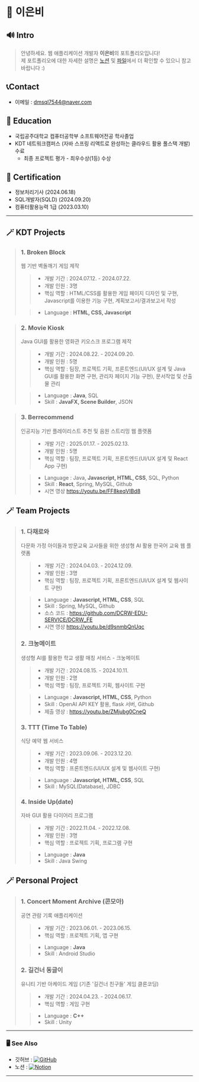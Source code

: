 # 📒 이은비
## 🔊 Intro
> 안녕하세요. 웹 애플리케이션 개발자 **이은비**의 포트폴리오입니다!  
> 제 포트폴리오에 대한 자세한 설명은 <a href='https://tranquil-phalange-0f4.notion.site/Portfolio-37ccd5d0a6c34220b9f5f05bb88ead90'>노션</a> 및 <a href='https://github.com/0and4/Portpolio/blob/main/%EC%9D%B4%EC%9D%80%EB%B9%84_%ED%94%84%EB%A1%9C%EC%A0%9D%ED%8A%B8_%ED%8F%AC%ED%8A%B8%ED%8F%B4%EB%A6%AC%EC%98%A4.pdf'>파일</a>에서 더 확인할 수 있으니 참고바랍니다 :)

## 📞Contact
- 이메일 : dmsql7544@naver.com

## 🏫 Education
* 국립공주대학교 컴퓨터공학부 소프트웨어전공 학사졸업
* KDT 네트워크캠퍼스 (자바 스프링 리액트로 완성하는 클라우드 활용 풀스택 개발) 수료
  * 최종 프로젝트 평가 - 최우수상(1등) 수상

## 📝 Certification
- 정보처리기사 (2024.06.18)
- SQL개발자(SQLD) (2024.09.20)
- 컴퓨터활용능력 1급 (2023.03.10)
---
## 🪄 KDT Projects
> ### 1. Broken Block
> 웹 기반 벽돌깨기 게임 제작
>  > - 개발 기간 : 2024.07.12. - 2024.07.22.
>  > - 개발 인원 : 3명
>  > - 핵심 역할 : HTML/CSS를 활용한 게임 페이지 디자인 및 구현, Javascript를 이용한 기능 구현, 계획보고서/결과보고서 작성
> 
>  > - Language : **HTML, CSS, Javascript**

> ### 2. Movie Kiosk
> Java GUI를 활용한 영화관 키오스크 프로그램 제작
>  > - 개발 기간 : 2024.08.22. - 2024.09.20.
>  > - 개발 인원 : 5명
>  > - 핵심 역할 : 팀장, 프로젝트 기획, 프론트엔드(UI/UX 설계 및 Java GUI를 활용한 화면 구현, 관리자 페이지 기능 구현), 문서작업 및 산출물 관리
> 
>  > - Language : **Java**, SQL
>  > - Skill : **JavaFX, Scene Builder**, JSON

> ### 3. Berrecommend
> 인공지능 기반 플레이리스트 추천 및 음원 스트리밍 웹 플랫폼
>  > - 개발 기간 : 2025.01.17. - 2025.02.13.
>  > - 개발 인원 : 5명
>  > - 핵심 역할 : 팀장, 프로젝트 기획, 프론트엔드(UI/UX 설계 및 React App 구현)
> 
>  > - Language : Java, **Javascript, HTML, CSS**, SQL, Python
>  > - Skill : **React**, Spring, MySQL, Github
>  > - 시연 영상 https://youtu.be/FF8keqVIBd8

## 🪄 Team Projects
> ### 1. 다채로와
> 다문화 가정 아이들과 방문교육 교사들을 위한 생성형 AI 활용 한국어 교육 웹 플랫폼
>  > - 개발 기간 : 2024.04.03. - 2024.12.09.
>  > - 개발 인원 : 3명
>  > - 핵심 역할 : 팀장, 프로젝트 기획, 프론트엔드(UI/UX 설계 및 웹사이트 구현)
> 
>  > - Language : **Javascript, HTML, CSS**, SQL
>  > - Skill : Spring, MySQL, Github
>  > - 소스 코드 : https://github.com/DCRW-EDU-SERVICE/DCRW_FE
>  > - 시연 영상 https://youtu.be/d9snmbQnUqc
>  
> ### 2. 크눙메이트
> 생성형 AI를 활용한 학교 생활 매칭 서비스 - 크눙메이트
>  > - 개발 기간 : 2024.08.15. - 2024.10.11.
>  > - 개발 인원 : 2명
>  > - 핵심 역할 : 팀장, 프로젝트 기획, 웹사이트 구현
> 
>  > - Language : **Javascript, HTML, CSS**, Python
>  > - Skill : OpenAI API KEY 활용, flask 서버, Github
>  > - 제출 영상 : https://youtu.be/ZMjubg0CneQ
> 
> ### 3. TTT (Time To Table)
> 식당 예약 웹 서비스
>  > - 개발 기간 : 2023.09.06. - 2023.12.20.
>  > - 개발 인원 : 4명
>  > - 핵심 역할 : 프론트엔드(UI/UX 설계 및 웹사이트 구현)
> 
>  > - Language : **Javascript, HTML, CSS**, SQL
>  > - Skill : MySQL(Database), JDBC
> 
> ### 4. Inside Up(date)
> 자바 GUI 활용 다이어리 프로그램
>  > - 개발 기간 : 2022.11.04. - 2022.12.08.
>  > - 개발 인원 : 3명
>  > - 핵심 역할 : 프로젝트 기획, 프로그램 구현
> 
>  > - Language : **Java**
>  > - Skill : Java Swing

## 🪄 Personal Project
> ### 1. Concert Moment Archive (콘모아)
> 공연 관람 기록 애플리케이션
>  > - 개발 기간 : 2023.06.01. - 2023.06.15.
>  > - 핵심 역할 : 프로젝트 기획, 앱 구현
> 
>  > - Language : **Java**
>  > - Skill : Android Studio
>  
> ### 2. 길건너 동글이
> 유니티 기반 아케이드 게임 (기존 '길건너 친구들' 게임 클론코딩)
>  > - 개발 기간 : 2024.04.23. - 2024.06.17.
>  > - 핵심 역할 : 게임 구현
> 
>  > - Language : **C++**
>  > - Skill : Unity

---
### 🖥️ See Also
- 깃허브 : <a href="https://github.com/0and4" target='_blank'>![GitHub](https://img.shields.io/badge/github-%23121011.svg?style=for-the-badge&logo=github&logoColor=white) </a>
- 노션 : <a href='https://tranquil-phalange-0f4.notion.site/Portfolio-37ccd5d0a6c34220b9f5f05bb88ead90'>![Notion](https://img.shields.io/badge/Notion-%23000000.svg?style=for-the-badge&logo=notion&logoColor=white)</a>
---
